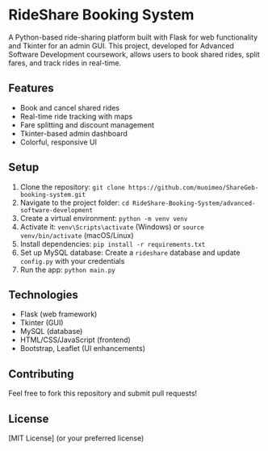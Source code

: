 # RideShare Booking System

A Python-based ride-sharing platform built with Flask for web functionality and Tkinter for an admin GUI. This project, developed for Advanced Software Development coursework, allows users to book shared rides, split fares, and track rides in real-time.

## Features
- Book and cancel shared rides
- Real-time ride tracking with maps
- Fare splitting and discount management
- Tkinter-based admin dashboard
- Colorful, responsive UI

## Setup
1. Clone the repository: `git clone https://github.com/muoimeo/ShareGeb-booking-system.git`
2. Navigate to the project folder: `cd RideShare-Booking-System/advanced-software-development`
3. Create a virtual environment: `python -m venv venv`
4. Activate it: `venv\Scripts\activate` (Windows) or `source venv/bin/activate` (macOS/Linux)
5. Install dependencies: `pip install -r requirements.txt`
6. Set up MySQL database: Create a `rideshare` database and update `config.py` with your credentials
7. Run the app: `python main.py`

## Technologies
- Flask (web framework)
- Tkinter (GUI)
- MySQL (database)
- HTML/CSS/JavaScript (frontend)
- Bootstrap, Leaflet (UI enhancements)

## Contributing
Feel free to fork this repository and submit pull requests!

## License
[MIT License] (or your preferred license)
